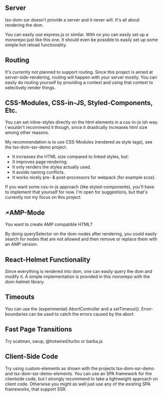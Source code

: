 ## Server

tsx-dom-ssr doesn't provide a server and it never will. It's all about rendering the dom.

You can easily use express.js or similar. With nx you can easily set up a monorepo just like this one.
It should even be possible to easily set up some simple hot reload functionality.

## Routing

It's currently not planned to support routing. Since this project is aimed at server-side-rendering,
routing will happen with your server mostly. You can easily do routing yourself by providing a context and using that context to selectively render things.

## CSS-Modules, CSS-in-JS, Styled-Components, Etc.

You can set inline-styles directly on the html elements in a css-in-js ish way.
I wouldn't recommend it though, since it drastically increases html size among other reasons.

My recommendation is to use CSS-Modules (rendered as style tags), see the tsx-dom-ssr-demo project.
- It increases the HTML size compared to linked styles, but:
- It improves page rendering.
- It only renders the styles actually used.
- It avoids naming conflicts.
- It works nicely pre- & post-processors for webpack (for example scss).

If you want some css-in-js approach (like styled-components), you'll have to implement that yourself for now.
I'm open for suggestions, but that's currently not my focus on this project.

## 🗲AMP-Mode

You want to create AMP compatible HTML?

By doing querySelector on the dom-nodes after rendering, you could easily search for nodes that are not allowed
and then remove or replace them with an AMP version.

## React-Helmet Functionality

Since everything is rendered into dom, one can easily query the dom and modify it.
A simple implementation is provided in this monorepo with the dom-helmet library.

## Timeouts

You can use the (experimental) AbortController and a setTimeout().
Error-boundaries can be used to catch the errors caused by the abort.

## Fast Page Transitions

Try scatman, swup, @hotwired/turbo or barba.js

## Client-Side Code

Try using custom-elements as shown with the projects tsx-dom-ssr-demo and tsx-dom-ssr-demo-elements.
You can use an SPA framework for the clientside code, but I strongly recommend to take a lightweight approach on client code.
Otherwise you might as well just use any of the existing SPA frameworks, that support SSR.
